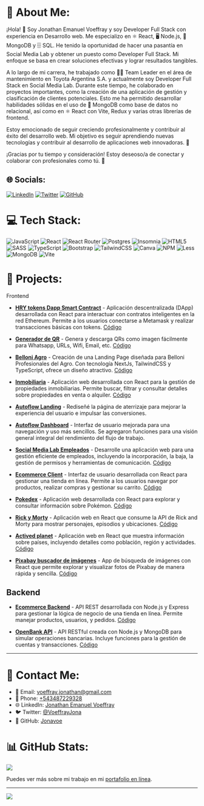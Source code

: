 # 💫 About Me:

¡Hola! 👋 Soy Jonathan Emanuel Voeffray y soy Developer Full Stack con experiencia en Desarrollo web. Me especializo en ⚛️ React, 🖥️ Node.js, 🍃 MongoDB y 🗄️ SQL. He tenido la oportunidad de hacer una pasantía en Social Media Lab y obtener un puesto como Developer Full Stack. Mi enfoque se basa en crear soluciones efectivas y lograr resultados tangibles.

A lo largo de mi carrera, he trabajado como 🧑‍💼 Team Leader en el área de mantenimiento en Toyota Argentina S.A. y actualmente soy Developer Full Stack en Social Media Lab. Durante este tiempo, he colaborado en proyectos importantes, como la creación de una aplicación de gestión y clasificación de clientes potenciales. Esto me ha permitido desarrollar habilidades sólidas en el uso de 🍃 MongoDB como base de datos no relacional, así como en ⚛️ React con Vite, Redux y varias otras librerías de frontend.

Estoy emocionado de seguir creciendo profesionalmente y contribuir al éxito del desarrollo web. Mi objetivo es seguir aprendiendo nuevas tecnologías y contribuir al desarrollo de aplicaciones web innovadoras. 🚀

¡Gracias por tu tiempo y consideración! Estoy deseoso/a de conectar y colaborar con profesionales como tú. 🤝


<!-- ¡Hola! 👋

Soy un 🧑‍💻 desarrollador Front End Junior apasionado por la tecnología y el diseño. Tengo experiencia en 🚀 JavaScript, ⚛️ React, React Router, 🐘 Postgres, 🎵 Insomnia, HTML5, 🎨 SASS, TypeScript, 🅱️ Bootstrap, 🌟 TailwindCSS, 🎨 Canva, 📦 NPM y 🎨 Less.

Mis habilidades incluyen el desarrollo de interfaces de usuario, diseño responsive, optimización de rendimiento y resolución de problemas. Si bien disfruto trabajar en cualquier proyecto de desarrollo web, tengo un gran interés en la creación de aplicaciones interactivas y el desarrollo de soluciones creativas y personalizadas.

Puedes echar un vistazo a algunos de mis proyectos en mi 🌐[portafolio en línea](https://portfolio-rouge-chi-69.vercel.app/) para ver ejemplos concretos de mi trabajo.

Mi objetivo es seguir aprendiendo y creciendo profesionalmente mientras sigo ofreciendo soluciones de alta calidad para proyectos web emocionantes.

¡Gracias por visitar mi perfil! 😊 -->

## 🌐 Socials:

[![LinkedIn](https://img.shields.io/badge/LinkedIn-%230077B5.svg?logo=linkedin&logoColor=white)](https://linkedin.com/in/voeffray-jonathan)
[![Twitter](https://img.shields.io/badge/Twitter-%231DA1F2.svg?logo=Twitter&logoColor=white)](https://twitter.com/VoeffrayJona)
[![GitHub](https://img.shields.io/badge/GitHub-%23181717.svg?logo=github&logoColor=white)](https://github.com/Jonavoe)



# 💻 Tech Stack:

![JavaScript](https://img.shields.io/badge/javascript-%23323330.svg?style=for-the-badge&logo=javascript&logoColor=%23F7DF1E) ![React](https://img.shields.io/badge/react-%2320232a.svg?style=for-the-badge&logo=react&logoColor=%2361DAFB) ![React Router](https://img.shields.io/badge/React_Router-CA4245?style=for-the-badge&logo=react-router&logoColor=white) ![Postgres](https://img.shields.io/badge/postgres-%23316192.svg?style=for-the-badge&logo=postgresql&logoColor=white) ![Insomnia](https://img.shields.io/badge/Insomnia-black?style=for-the-badge&logo=insomnia&logoColor=5849BE) ![HTML5](https://img.shields.io/badge/html5-%23E34F26.svg?style=for-the-badge&logo=html5&logoColor=white) ![SASS](https://img.shields.io/badge/SASS-hotpink.svg?style=for-the-badge&logo=SASS&logoColor=white) ![TypeScript](https://img.shields.io/badge/typescript-%23007ACC.svg?style=for-the-badge&logo=typescript&logoColor=white) ![Bootstrap](https://img.shields.io/badge/bootstrap-%23563D7C.svg?style=for-the-badge&logo=bootstrap&logoColor=white) ![TailwindCSS](https://img.shields.io/badge/tailwindcss-%2338B2AC.svg?style=for-the-badge&logo=tailwind-css&logoColor=white) ![Canva](https://img.shields.io/badge/Canva-%2300C4CC.svg?style=for-the-badge&logo=Canva&logoColor=white) ![NPM](https://img.shields.io/badge/NPM-%23000000.svg?style=for-the-badge&logo=npm&logoColor=white) ![Less](https://img.shields.io/badge/less-2B4C80?style=for-the-badge&logo=less&logoColor=white) ![MongoDB](https://img.shields.io/badge/MongoDB-%234ea94b.svg?style=for-the-badge&logo=mongodb&logoColor=white) ![Vite](https://img.shields.io/badge/Vite-%23007ACC.svg?style=for-the-badge&logo=vite&logoColor=white)



# 📁 Projects:

Frontend

- [**HRY tokens Dapp Smart Contract**](https://scaffold-dapp-pi.vercel.app/) - Aplicación descentralizada (DApp) desarrollada con React para interactuar con contratos inteligentes en la red Ethereum. Permite a los usuarios conectarse a Metamask y realizar transacciones básicas con tokens. [Código](https://github.com/Jonavoe/FirstDapp)

- [**Generador de QR**](https://qr-generator-voeffray.vercel.app/) - Genera y descarga QRs como imagen fácilmente para Whatsapp, URLs, Wifi, Email, etc. [Código](https://github.com/Jonavoe/QRGeneratorWeb-master)
  

- [**Belloni Agro**](https://belloniagro.vercel.app/) - Creación de una Landing Page diseñada para Belloni Profesionales del Agro. Con tecnología NextJs, TailwindCSS y TypeScript, ofrece un diseño atractivo. [Código](https://github.com/Jonavoe/agro)

- [**Inmobiliaria**](https://inmobiliaria-voeffray.vercel.app/) - Aplicación web desarrollada con React para la gestión de propiedades inmobiliarias. Permite buscar, filtrar y consultar detalles sobre propiedades en venta o alquiler. [Código](https://github.com/Jonavoe/inmobiliaria)

- [**Autoflow Landing**](https://www.autoflow.com.ar/) - Rediseñé la página de aterrizaje para mejorar la experiencia del usuario e impulsar las conversiones.

- [**Autoflow Dashboard**](https://www.autoflow.com.ar/) - Interfaz de usuario mejorada para una navegación y uso más sencillos. Se agregaron funciones para una visión general integral del rendimiento del flujo de trabajo.

- [**Social Media Lab Empleados**](https://ventas-jonavoe.vercel.app/) - Desarrolle una aplicación web para una gestión eficiente de empleados, incluyendo la incorporación, la baja, la gestión de permisos y herramientas de comunicación. [Código](https://github.com/Jonavoe/Ventas)

- [**Ecommerce Client**](https://ecommerce-jonavoe.vercel.app/) - Interfaz de usuario desarrollada con React para gestionar una tienda en línea. Permite a los usuarios navegar por productos, realizar compras y gestionar su carrito. [Código](https://github.com/Jonavoe/ecommerce/tree/main/Client)

- [**Pokedex**](https://tu-url-de-demo-aqui.com) - Aplicación web desarrollada con React para explorar y consultar información sobre Pokémon. [Código](https://github.com/Jonavoe/Pokedex)

- [**Rick y Morty**](https://rick-and-morty-jonavoe.vercel.app/) - Aplicación web en React que consume la API de Rick and Morty para mostrar personajes, episodios y ubicaciones. [Código](https://github.com/Jonavoe/Proyecto-rick-and-morty/)

- [**Actived planet**](https://pi-countries-main-green.vercel.app/) - Aplicación web en React que muestra información sobre países, incluyendo detalles como población, región y actividades. [Código](https://github.com/Jonavoe/PI-Countries-main)

- [**Pixabay buscador de imágenes**](https://search-images-pixabai.vercel.app/) - App de búsqueda de imágenes con React que permite explorar y visualizar fotos de Pixabay de manera rápida y sencilla. [Código](https://github.com/Jonavoe/searchImagesPixabai)

## Backend

- [**Ecommerce Backend**](https://github.com/Jonavoe/ecommerce/tree/main/Server) - API REST desarrollada con Node.js y Express para gestionar la lógica de negocio de una tienda en línea. Permite manejar productos, usuarios, y pedidos. [Código](https://github.com/Jonavoe/ecommerce/tree/main/Server)

- [**OpenBank API**](https://github.com/Jonavoe/OpenBankAPI) - API RESTful creada con Node.js y MongoDB para simular operaciones bancarias. Incluye funciones para la gestión de cuentas y transacciones. [Código](https://github.com/Jonavoe/OpenBankAPI)

---

# 🚀 Contact Me:

- 📧 Email: [voeffray.jonathan@gmail.com](mailto:voeffray.jonathan@gmail.com)
- 📱 Phone: [+543487229328](tel:+543487229328)
- 🌐 LinkedIn: [Jonathan Emanuel Voeffray](https://linkedin.com/in/voeffray-jonathan)
- 🐦 Twitter: [@VoeffrayJona](https://twitter.com/VoeffrayJona)
- 🐙 GitHub: [Jonavoe](https://github.com/Jonavoe)

# 📊 GitHub Stats:

<!-- ![](https://github-readme-stats.vercel.app/api?username=Jonavoe&theme=monokai&hide_border=false&include_all_commits=true&count_private=true)<br/> -->
![](https://github-readme-streak-stats.herokuapp.com/?user=Jonavoe&theme=monokai&hide_border=false)<br/>

Puedes ver más sobre mi trabajo en mi [portafolio en línea](https://portfolio-voeffray.vercel.app/).
<!-- ![](https://github-readme-stats.vercel.app/api/top-langs/?username=Jonavoe&theme=monokai&hide_border=false&include_all_commits=true&count_private=true&layout=compact) -->

---

[![](https://visitcount.itsvg.in/api?id=Jonavoe&icon=0&color=0)](https://visitcount.itsvg.in)

<!-- Proudly created with GPRM ( https://gprm.itsvg.in ) -->
